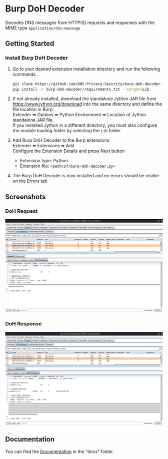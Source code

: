 # Burp DoH Decoder

Decodes DNS messages from HTTP(S) requests and responses with the MIME type `application/dns-message`

## Getting Started

### Install Burp DoH Decoder
1. Go to your desired extension installation directory and run the following commands. 
    ```sh
    git clone https://github.com/DNS-Privacy-Security/burp-doh-decoder.git
    pip install -r burp-doh-decoder/requirements.txt --target=Lib
    ```

2. If not already installed, download the standalone Jython JAR file from https://www.jython.org/download into the same directory and define the file location in Burp:\
Extender ➡ Options ➡ Python Environment ➡ Location of Jython standalone JAR file.\
If you installed Jython in a different directory, you must also configure the module loading folder by selecting the `Lib` folder.
3. Add Burp DoH Decoder to the Burp extensions:\
Extender ➡ Extensions ➡ Add\
Configure the Extension Details and press Next button
    * Extension type: Python
    * Extension file: `<path/of/burp-doh-decoder.py>`

4. The Burp DoH Decoder is now installed and no errors should be visible on the Errors tab

## Screenshots

### DoH Request

![DoH Request](img/doh-request.png "DoH request with Burp DoH Decoder")

### DoH Response

![DoH Request](img/doh-response.png "DoH request with Burp DoH Decoder")

## Documentation

You can find the [Documentation](docs/DOCUMENTATION.md) in the "docs" folder.